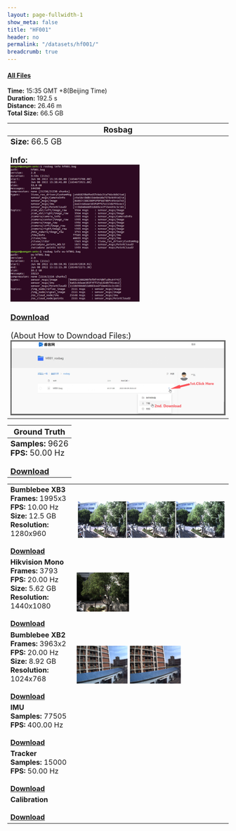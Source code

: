```yaml
---
layout: page-fullwidth-1
show_meta: false
title: "HF001"
header: no
permalink: "/datasets/hf001/"
breadcrumb: true
---
```

####  <a href="https://rec.ustc.edu.cn/share/079a9930-8f5f-11ed-97e2-0df66de1aa88">All Files</a>

<b>Time:</b> 15:35 GMT +8(Beijing Time) <br>
<b>Duration:</b> 192.5 s<br>
<b>Distance:</b> 26.46 m<br>
<b>Total Size:</b> 66.5 GB<br>



<td>
 <table>
 <thead>
	<tr>
      <th><font size="4">Rosbag</font></th>
	</tr >
  </thead>
	<tr>
        <td width="90%">
            <font size="4">
                    <b>Size:</b> 66.5 GB<br>
                    <br>
                    <b>Info:</b><br>
                    <img src="/data_image/aerial_01/hf001_bag_info.png" width='60%'/><br>
                    <br>
                    <b><a href="https://rec.ustc.edu.cn/share/cea25a80-8fcf-11ed-95f7-e3d8947e9715"><font size="4">Download</font></a></b><br>
                    <br>
                    (About How to Downdoad Files:)
                    <img src="/data_image/aerial_01/how_to_download.jpg"/>
            </font>
        </td>
    </tr>
</table>
</td>

<table>
 <thead>
	<tr>
      <th><font size="4">Ground Truth</font></th>
	</tr >
  </thead>
    <tr>
	    <td>
        <font size="4">
            <b>Samples:</b> 9626 <br>
            <b>FPS:</b> 50.00 Hz<br>
            <br>
            <b><a href="https://rec.ustc.edu.cn/share/b8f636d0-931e-11ed-9cb9-c38f2647ad01">Download</a></b>
        </font>
        </td>
	</tr >
</table>

<table>
	<tr>
	    <td width="30%">
        <font size="3">
            <b>Bumblebee XB3</b><br>
            <b>Frames:</b> 1995x3<br>
            <b>FPS:</b> 10.00 Hz<br>
            <b>Size:</b> 12.5 GB<br>
            <b>Resolution:</b> 1280x960<br>
            <br>
            <b><a href="https://rec.ustc.edu.cn/share/ded737b0-92df-11ed-b149-4f6710c4930c">Download</a></b>
        </font>
        </td>
        <td>
            <a href="https://rec.ustc.edu.cn/share/ded737b0-92df-11ed-b149-4f6710c4930c">
                <img src="/data_image/aerial_01/hf001_xb3.jpg" width='100%'/>
            </a>
        </td>
	</tr >
    <tr>
	    <td>
        <font size="3">
            <b>Hikvision Mono</b><br>
            <b>Frames:</b> 3793<br>
            <b>FPS:</b> 20.00 Hz<br>
            <b>Size:</b> 5.62 GB<br>
            <b>Resolution:</b> 1440x1080<br>
            <br>
            <b><a href="https://rec.ustc.edu.cn/share/950ca620-92e0-11ed-a02c-8568e302ab5a">Download</a></b>
        </font>
        </td>
        <td>
            <a href="https://rec.ustc.edu.cn/share/950ca620-92e0-11ed-a02c-8568e302ab5a">
                <img src="/data_image/aerial_01/hf001_hik_mono.png" width='35%'/>
            </a>
        </td>
	</tr >
	<tr>
	    <td>
        <font size="3">
            <b>Bumblebee XB2</b><br>
            <b>Frames:</b> 3963x2<br>
            <b>FPS:</b> 20.00 Hz<br>
            <b>Size:</b> 8.92 GB<br>
            <b>Resolution:</b> 1024x768<br>
            <br>
            <b><a href="https://rec.ustc.edu.cn/share/013a2900-92e1-11ed-9b98-0393c08e4f57">Download</a></b>
        </font>
        </td>
        <td>
            <a href="https://rec.ustc.edu.cn/share/013a2900-92e1-11ed-9b98-0393c08e4f57">
                <img src="/data_image/aerial_01/hf001_xb2.png" width='70%'/>
            </a>
        </td>
	</tr >
    <tr>
	    <td>
        <font size="3">
            <b>IMU</b><br>
            <b>Samples:</b> 77505 <br>
            <b>FPS:</b> 400.00 Hz<br>
            <br>
            <b><a href="https://rec.ustc.edu.cn/share/a8112780-92e3-11ed-a890-8927c50a4ef5">Download</a></b>
        </font>
        </td>
        <td>
            <a href="https://rec.ustc.edu.cn/share/a8112780-92e3-11ed-a890-8927c50a4ef5">
                <img src=" " width='70%'/>
            </a>
        </td>
	</tr >
    <tr>
	    <td>
        <font size="3">
            <b>Tracker</b><br>
            <b>Samples:</b> 15000 <br>
            <b>FPS:</b> 50.00 Hz<br>
            <br>
            <b><a href="https://rec.ustc.edu.cn/share/048a2c70-92e7-11ed-bd13-d11576170478">Download</a></b>
        </font>
        </td>
        <td>
            <a href="https://rec.ustc.edu.cn/share/048a2c70-92e7-11ed-bd13-d11576170478">
                <img src=" " width='70%'/>
            </a>
        </td>
	</tr >
    <tr>
	    <td>
        <font size="3">
            <b>Calibration</b><br><br>
            <b><a href="https://rec.ustc.edu.cn/share/2c119640-1730-11ed-9e76-952aec53f34f">Download</a></b>
        </font>
        </td>
        <td>
            <a href="https://rec.ustc.edu.cn/share/2c119640-1730-11ed-9e76-952aec53f34f">
                <img src=" " width='70%'/>
            </a>
        </td>
	</tr >
</table>